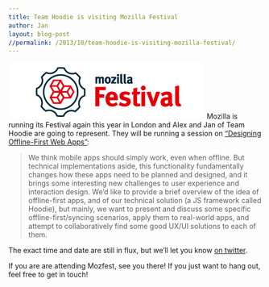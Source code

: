 ```yaml
---
title: Team Hoodie is visiting Mozilla Festival
author: Jan
layout: blog-post
//permalink: /2013/10/team-hoodie-is-visiting-mozilla-festival/
---
```

<a href="/dist1/blog/2013/10/Screen-Shot-2013-10-24-at-22.57.09-.png" rel="lightbox[560]" title="Team Hoodie is visiting Mozilla Festival"><img class="alignright size-full wp-image-561" alt="Mozilla Fesitval" src="/dist1/blog/2013/10/Screen-Shot-2013-10-24-at-22.57.09-.png" width="390" height="113" /></a>
Mozilla is running its Festival again this year in London and Alex and Jan of Team Hoodie are going to represent. They will be running a session on [“Designing Offline-First Web Apps”][1]:

> We think mobile apps should simply work, even when offline. But technical implementations aside, this functionality fundamentally changes how these apps need to be planned and designed, and it brings some interesting new challenges to user experience and interaction design. We&#8217;d like to provide a brief overview of the idea of offline-first apps, and of our technical solution (a JS framework called Hoodie), but mainly, we want to present and discuss some specific offline-first/syncing scenarios, apply them to real-world apps, and attempt to collaboratively find some good UX/UI solutions to each of them.

The exact time and date are still in flux, but we’ll let you know [on twitter][2].

If you are are attending Mozfest, see you there! If you just want to hang out, feel free to get in touch!

 [1]: http://mozillafestival.org/ "Mozilla Festival"
 [2]: https://twitter.com/hoodiehq "Hoodie on Twitter"
